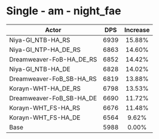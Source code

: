# Single - am - night_fae
| Actor | DPS | Increase |
|---|:---:|:---:|
|Niya-GI_NTB-HA_RS|6939|15.88%|
|Niya-GI_NTP-HA_DE_RS|6863|14.60%|
|Dreamweaver-FoB-HA_DE_RS|6852|14.42%|
|Niya-GI_NTB-HA_DE|6828|14.02%|
|Dreamweaver-FoB_SB-HA_RS|6819|13.88%|
|Korayn-WHT-HA_DE_RS|6798|13.53%|
|Dreamweaver-FoB_SB-HA_DE|6690|11.72%|
|Korayn-WHT_FS-HA_RS|6676|11.48%|
|Korayn-WHT_FS-HA_DE|6564|9.62%|
|Base|5988|0.00%|
